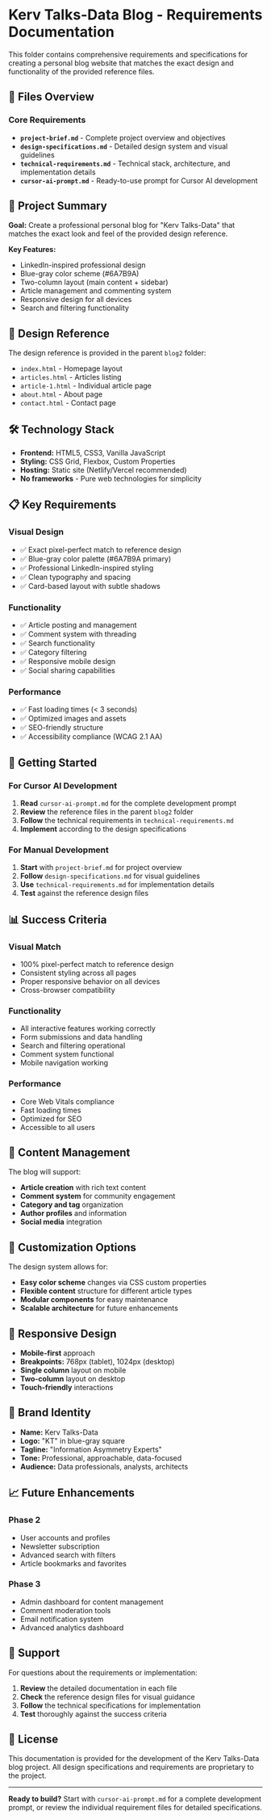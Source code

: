 # Kerv Talks-Data Blog - Requirements Documentation

This folder contains comprehensive requirements and specifications for creating a personal blog website that matches the exact design and functionality of the provided reference files.

## 📁 Files Overview

### Core Requirements
- **`project-brief.md`** - Complete project overview and objectives
- **`design-specifications.md`** - Detailed design system and visual guidelines
- **`technical-requirements.md`** - Technical stack, architecture, and implementation details
- **`cursor-ai-prompt.md`** - Ready-to-use prompt for Cursor AI development

## 🎯 Project Summary

**Goal:** Create a professional personal blog for "Kerv Talks-Data" that matches the exact look and feel of the provided design reference.

**Key Features:**
- LinkedIn-inspired professional design
- Blue-gray color scheme (#6A7B9A)
- Two-column layout (main content + sidebar)
- Article management and commenting system
- Responsive design for all devices
- Search and filtering functionality

## 🎨 Design Reference

The design reference is provided in the parent `blog2` folder:
- `index.html` - Homepage layout
- `articles.html` - Articles listing
- `article-1.html` - Individual article page
- `about.html` - About page
- `contact.html` - Contact page

## 🛠️ Technology Stack

- **Frontend:** HTML5, CSS3, Vanilla JavaScript
- **Styling:** CSS Grid, Flexbox, Custom Properties
- **Hosting:** Static site (Netlify/Vercel recommended)
- **No frameworks** - Pure web technologies for simplicity

## 📋 Key Requirements

### Visual Design
- ✅ Exact pixel-perfect match to reference design
- ✅ Blue-gray color palette (#6A7B9A primary)
- ✅ Professional LinkedIn-inspired styling
- ✅ Clean typography and spacing
- ✅ Card-based layout with subtle shadows

### Functionality
- ✅ Article posting and management
- ✅ Comment system with threading
- ✅ Search functionality
- ✅ Category filtering
- ✅ Responsive mobile design
- ✅ Social sharing capabilities

### Performance
- ✅ Fast loading times (< 3 seconds)
- ✅ Optimized images and assets
- ✅ SEO-friendly structure
- ✅ Accessibility compliance (WCAG 2.1 AA)

## 🚀 Getting Started

### For Cursor AI Development
1. **Read** `cursor-ai-prompt.md` for the complete development prompt
2. **Review** the reference files in the parent `blog2` folder
3. **Follow** the technical requirements in `technical-requirements.md`
4. **Implement** according to the design specifications

### For Manual Development
1. **Start** with `project-brief.md` for project overview
2. **Follow** `design-specifications.md` for visual guidelines
3. **Use** `technical-requirements.md` for implementation details
4. **Test** against the reference design files

## 📊 Success Criteria

### Visual Match
- 100% pixel-perfect match to reference design
- Consistent styling across all pages
- Proper responsive behavior on all devices
- Cross-browser compatibility

### Functionality
- All interactive features working correctly
- Form submissions and data handling
- Search and filtering operational
- Comment system functional
- Mobile navigation working

### Performance
- Core Web Vitals compliance
- Fast loading times
- Optimized for SEO
- Accessible to all users

## 📝 Content Management

The blog will support:
- **Article creation** with rich text content
- **Comment system** for community engagement
- **Category and tag** organization
- **Author profiles** and information
- **Social media** integration

## 🔧 Customization Options

The design system allows for:
- **Easy color scheme** changes via CSS custom properties
- **Flexible content** structure for different article types
- **Modular components** for easy maintenance
- **Scalable architecture** for future enhancements

## 📱 Responsive Design

- **Mobile-first** approach
- **Breakpoints:** 768px (tablet), 1024px (desktop)
- **Single column** layout on mobile
- **Two-column** layout on desktop
- **Touch-friendly** interactions

## 🎯 Brand Identity

- **Name:** Kerv Talks-Data
- **Logo:** "KT" in blue-gray square
- **Tagline:** "Information Asymmetry Experts"
- **Tone:** Professional, approachable, data-focused
- **Audience:** Data professionals, analysts, architects

## 📈 Future Enhancements

### Phase 2
- User accounts and profiles
- Newsletter subscription
- Advanced search with filters
- Article bookmarks and favorites

### Phase 3
- Admin dashboard for content management
- Comment moderation tools
- Email notification system
- Advanced analytics dashboard

## 🤝 Support

For questions about the requirements or implementation:
1. **Review** the detailed documentation in each file
2. **Check** the reference design files for visual guidance
3. **Follow** the technical specifications for implementation
4. **Test** thoroughly against the success criteria

## 📄 License

This documentation is provided for the development of the Kerv Talks-Data blog project. All design specifications and requirements are proprietary to the project.

---

**Ready to build?** Start with `cursor-ai-prompt.md` for a complete development prompt, or review the individual requirement files for detailed specifications.
